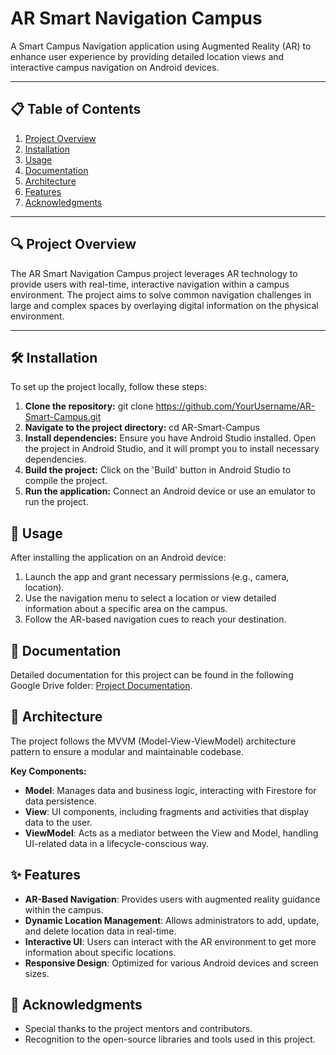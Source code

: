 # AR Smart Navigation Campus

A Smart Campus Navigation application using Augmented Reality (AR) to enhance user experience by providing detailed location views and interactive campus navigation on Android devices.

---

## 📋 **Table of Contents**
1. [Project Overview](#-project-overview)
2. [Installation](#-installation)
3. [Usage](#-usage)
4. [Documentation](#-documentation)
5. [Architecture](#-architecture)
6. [Features](#-features)
7. [Acknowledgments](#-acknowledgments)

---

## 🔍 **Project Overview**
The AR Smart Navigation Campus project leverages AR technology to provide users with real-time, interactive navigation within a campus environment. The project aims to solve common navigation challenges in large and complex spaces by overlaying digital information on the physical environment.

---

## 🛠️ **Installation**
To set up the project locally, follow these steps:

1. **Clone the repository:**
   git clone https://github.com/YourUsername/AR-Smart-Campus.git
2. **Navigate to the project directory:**
   cd AR-Smart-Campus
3. **Install dependencies:**
   Ensure you have Android Studio installed. Open the project in Android Studio, and it will prompt you to install necessary dependencies.
4. **Build the project:**
   Click on the 'Build' button in Android Studio to compile the project.
5. **Run the application:**
   Connect an Android device or use an emulator to run the project.

## 🚀 **Usage**
After installing the application on an Android device:

1.  Launch the app and grant necessary permissions (e.g., camera, location).
2.  Use the navigation menu to select a location or view detailed information about a specific area on the campus.
3.  Follow the AR-based navigation cues to reach your destination.

## 📄 Documentation
Detailed documentation for this project can be found in the following Google Drive folder: [Project Documentation](https://drive.google.com/drive/folders/1r0-S5Q8p94ltqEWH3tZytd2wM67fj6aC?usp=drive_link).

## 🧩 **Architecture**
The project follows the MVVM (Model-View-ViewModel) architecture pattern to ensure a modular and maintainable codebase.

**Key Components:**
+ **Model**: Manages data and business logic, interacting with Firestore for data persistence.
+ **View**: UI components, including fragments and activities that display data to the user.
+ **ViewModel**: Acts as a mediator between the View and Model, handling UI-related data in a lifecycle-conscious way.

## ✨ **Features** 
+ **AR-Based Navigation**: Provides users with augmented reality guidance within the campus.
+ **Dynamic Location Management**: Allows administrators to add, update, and delete location data in real-time.
+ **Interactive UI**: Users can interact with the AR environment to get more information about specific locations.
+ **Responsive Design**: Optimized for various Android devices and screen sizes.
   
## 🙌 **Acknowledgments**
+ Special thanks to the project mentors and contributors.
+ Recognition to the open-source libraries and tools used in this project.


